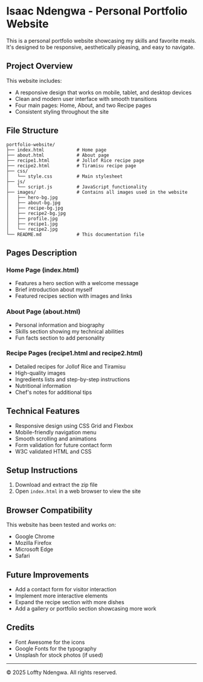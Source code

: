 # Isaac Ndengwa - Personal Portfolio Website

This is a personal portfolio website showcasing my skills and favorite meals. It's designed to be responsive, aesthetically pleasing, and easy to navigate.

## Project Overview

This website includes:
- A responsive design that works on mobile, tablet, and desktop devices
- Clean and modern user interface with smooth transitions
- Four main pages: Home, About, and two Recipe pages
- Consistent styling throughout the site

## File Structure

```
portfolio-website/
├── index.html            # Home page
├── about.html            # About page
├── recipe1.html          # Jollof Rice recipe page
├── recipe2.html          # Tiramisu recipe page
├── css/
│   └── style.css         # Main stylesheet
├── js/
│   └── script.js         # JavaScript functionality
├── images/               # Contains all images used in the website
│   ├── hero-bg.jpg
│   ├── about-bg.jpg
│   ├── recipe-bg.jpg
│   ├── recipe2-bg.jpg
│   ├── profile.jpg
│   ├── recipe1.jpg
│   └── recipe2.jpg
└── README.md             # This documentation file
```

## Pages Description

### Home Page (index.html)
- Features a hero section with a welcome message
- Brief introduction about myself
- Featured recipes section with images and links

### About Page (about.html)
- Personal information and biography
- Skills section showing my technical abilities
- Fun facts section to add personality

### Recipe Pages (recipe1.html and recipe2.html)
- Detailed recipes for Jollof Rice and Tiramisu
- High-quality images
- Ingredients lists and step-by-step instructions
- Nutritional information
- Chef's notes for additional tips

## Technical Features

- Responsive design using CSS Grid and Flexbox
- Mobile-friendly navigation menu
- Smooth scrolling and animations
- Form validation for future contact form
- W3C validated HTML and CSS

## Setup Instructions

1. Download and extract the zip file
2. Open `index.html` in a web browser to view the site

## Browser Compatibility

This website has been tested and works on:
- Google Chrome
- Mozilla Firefox
- Microsoft Edge
- Safari

## Future Improvements

- Add a contact form for visitor interaction
- Implement more interactive elements
- Expand the recipe section with more dishes
- Add a gallery or portfolio section showcasing more work

## Credits

- Font Awesome for the icons
- Google Fonts for the typography
- Unsplash for stock photos (if used)

---

© 2025 Loffty Ndengwa. All rights reserved.
